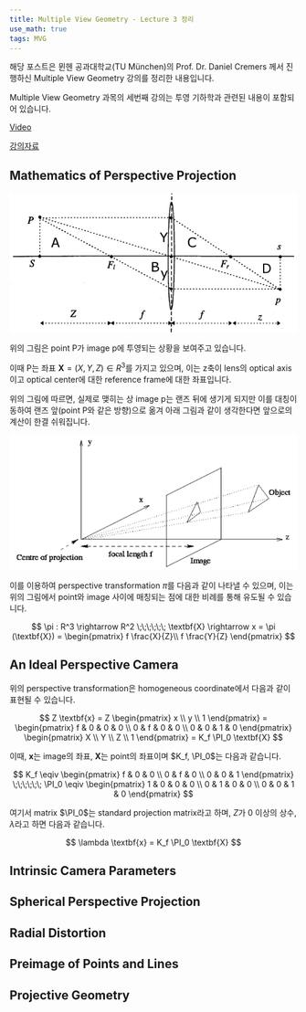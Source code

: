 ```yaml
---
title: Multiple View Geometry - Lecture 3 정리
use_math: true
tags: MVG
---
```



해당 포스트은 뮌헨 공과대학교(TU München)의 Prof. Dr. Daniel Cremers 께서 진행하신 Multiple View Geometry 강의를 정리한 내용입니다.

Multiple View Geometry 과목의 세번째 강의는 투영 기하학과 관련된 내용이 포함되어 있습니다.

[Video](https://www.youtube.com/watch?v=H6WEt3xOyPU)

[강의자료](https://drive.google.com/file/d/19vI3xbLeXcQuJz15UtwHp-YNsT5gZxEm/view?usp=sharing)


## Mathematics of Perspective Projection

<p align="center">
  <img src="https://raw.githubusercontent.com/koyeongmin/koyeongmin.github.io/master/_posts/MVG_lecture3_figure/1.png">
</p>

위의 그림은 point P가 image p에 투영되는 상황을 보여주고 있습니다.

이때 P는 좌표 $\textbf{X} = (X, Y, Z) \in R^3$를 가지고 있으며, 이는 z축이 lens의 optical axis이고 optical center에 대한 reference frame에 대한 좌표입니다.

위의 그림에 따르면, 실제로 맺히는 상 image p는 랜즈 뒤에 생기게 되지만 이를 대칭이동하여 랜즈 앞(point P와 같은 방향)으로 옮겨 아래 그림과 같이 생각한다면 앞으로의 계산이 한결 쉬워집니다.

<p align="center">
  <img src="https://raw.githubusercontent.com/koyeongmin/koyeongmin.github.io/master/_posts/MVG_lecture3_figure/2.png">
</p>

이를 이용하여 perspective transformation $\pi$를 다음과 같이 나타낼 수 있으며, 이는 위의 그림에서 point와 image 사이에 매칭되는 점에 대한 비례를 통해 유도될 수 있습니다.

$$
\pi : R^3 \rightarrow R^2 \;\;\;\;\;\; \textbf{X} \rightarrow x = \pi (\textbf{X}) = 
\begin{pmatrix}
f \frac{X}{Z}\\ 
f \frac{Y}{Z}
\end{pmatrix}
$$


## An Ideal Perspective Camera

위의 perspective transformation은 homogeneous coordinate에서  다음과 같이 표현될 수 있습니다.

$$
Z \textbf{x} = Z 
\begin{pmatrix}
x \\ 
y \\
1
\end{pmatrix} = 
\begin{pmatrix}
f & 0 & 0 & 0 \\ 
0 & f & 0 & 0 \\
0 & 0 & 1 & 0 
\end{pmatrix}
\begin{pmatrix}
X \\ 
Y \\
Z \\
1
\end{pmatrix} = K_f \PI_0 \textbf{X}
$$

이때, $\textbf{x}$는 image의 좌표, $\textbf{X}$는 point의 좌표이며 $K_f, \PI_0$는 다음과 같습니다.

$$
K_f \eqiv 
\begin{pmatrix}
f & 0 & 0 \\ 
0 & f & 0 \\
0 & 0 & 1 
\end{pmatrix} \;\;\;\;\;\;
\PI_0 \eqiv 
\begin{pmatrix}
1 & 0 & 0 & 0 \\ 
0 & 1 & 0 & 0 \\
0 & 0 & 1 & 0 
\end{pmatrix}
$$

여기서 matrix $\PI_0$는 standard projection matrix라고 하며, $Z$가 0 이상의 상수, $\lambda$라고 하면 다음과 같습니다.

$$
\lambda \textbf{x} = K_f \PI_0 \textbf{X}
$$


## Intrinsic Camera Parameters


## Spherical Perspective Projection


## Radial Distortion


## Preimage of Points and Lines


## Projective Geometry

